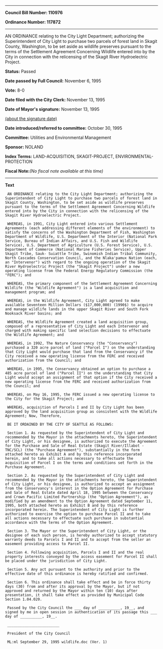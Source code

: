 

********

**Council Bill Number: 110976**
   
**Ordinance Number: 117872**
********

 AN ORDINANCE relating to the City Light Department; authorizing the Superintendent of City Light to purchase two parcels of forest land in Skagit County, Washington, to be set aside as wildlife preserves pursuant to the terms of the Settlement Agreement Concerning Wildlife entered into by the City in connection with the relicensing of the Skagit River Hydroelectric Project.

**Status:** Passed
   
**Date passed by Full Council:** November 6, 1995
   
**Vote:** 8-0
   
**Date filed with the City Clerk:** November 13, 1995
   
**Date of Mayor's signature:** November 13, 1995
   
[(about the signature date)](/~public/approvaldate.htm)
   
   
   
**Date introduced/referred to committee:** October 30, 1995
   
**Committee:** Utilities and Environmental Management
   
**Sponsor:** NOLAND
   
   
**Index Terms:** LAND-ACQUISITION, SKAGIT-PROJECT, ENVIRONMENTAL-PROTECTION

**Fiscal Note:**_(No fiscal note available at this time)_

********

**Text**
   
```
 AN ORDINANCE relating to the City Light Department; authorizing the Superintendent of City Light to purchase two parcels of forest land in Skagit County, Washington, to be set aside as wildlife preserves pursuant to the terms of the Settlement Agreement Concerning Wildlife entered into by the City in connection with the relicensing of the Skagit River Hydroelectric Project.

 WHEREAS, in 1991, City Light entered into various Settlement Agreements (each addressing different elements of the environment) to satisfy the concerns of the Washington Department of Fish, Washington Department of Wildlife, U.S. Department of the Interior (National Park Service, Bureau of Indian Affairs, and U.S. Fish and Wildlife Service), U.S. Department of Agriculture (U.S. Forest Service), U.S. Department of Commerce (National Marine Fisheries Service), Upper Skagit Tribe, Sauk- Suiattle Tribe, Swinomish Indian Tribal Community, North Cascades Conservation Council, and the Nlaka'pamux Nation (each, an "Intervenor") with regard to the ongoing operation of the Skagit River Hydroelectric Project (the "Skagit Project") under a new operating license from the Federal Energy Regulatory Commission (the "FERC"); and

 WHEREAS, the primary component of the Settlement Agreement Concerning Wildlife (the "Wildlife Agreement") is a land acquisition and management program; and

 WHEREAS, in the Wildlife Agreement, City Light agreed to make available Seventeen Million Dollars ($17,000,000) (1990$) to acquire and manage wildlife lands in the upper Skagit River and South Fork Nooksack River basins; and

 WHEREAS, the Wildlife Agreement created a land acquisition group, composed of a representative of City Light and each Intervenor and charged with making specific land selection decisions to effectuate the Wildlife Agreement; and

 WHEREAS, in 1992, The Nature Conservancy (the "Conservancy") purchased a 320 acre parcel of land ("Parcel I") on the understanding that City Light would purchase that land from the Conservancy if the City received a new operating license from the FERC and received authorization from the Council; and

 WHEREAS, in 1995, the Conservancy obtained an option to purchase a 485 acre parcel of land ("Parcel II") on the understanding that City Light would accept an assignment of that option if the City received a new operating license from the FERC and received authorization from the Council; and

 WHEREAS, on May 16, 1995, the FERC issued a new operating license to the City for the Skagit Project; and

 WHEREAS, acquisition of Parcels I and II by City Light has been approved by the land acquisition group as consistent with the Wildlife Agreement; Now, Therefore,

 BE IT ORDAINED BY THE CITY OF SEATTLE AS FOLLOWS:

 Section 1. As requested by the Superintendent of City Light and recommended by the Mayor in the attachments hereto, the Superintendent of City Light, or his designee, is authorized to execute the Agreement for the Purchase and Sale of Real Estate (Skagit River/Illabot - TNC/SCL) (the "Purchase Agreement"), substantially in the form attached hereto as Exhibit A and by this reference incorporated herein, and to take all actions necessary to effectuate the acquisition of Parcel I on the terms and conditions set forth in the Purchase Agreement.

 Section 2. As requested by the Superintendent of City Light and recommended by the Mayor in the attachments hereto, the Superintendent of City Light, or his designee, is authorized to accept an assignment from the Conservancy's interest in the Option Agreement for Purchase and Sale of Real Estate dated April 18, 1995 between the Conservancy and Crown Pacific Limited Partnership (the "Option Agreement"), as modified by an amendment to the Option Agreement dated September 11, 1995, both attached hereto as Exhibit B and by this reference incorporated herein. The Superintendent of City Light is further authorized to exercise the option to purchase Parcel II and to take all actions necessary to effectuate such purchase in substantial accordance with the terms of the Option Agreement.

 Section 3. The Mayor or the Superintendent of City Light, or the designee of each such person, is hereby authorized to accept statutory warranty deeds to Parcels I and II and to accept from the seller an easement providing access to Parcel II.

 Section 4. Following acquisition, Parcels I and II and the real property interests conveyed by the access easement for Parcel II shall be placed under the jurisdiction of City Light.

 Section 5. Any act pursuant to the authority and prior to the effective date of this ordinance is hereby ratified and confirmed.

 Section 6. This ordinance shall take effect and be in force thirty days (30) from and after its approval by the Mayor, but if not approved and returned by the Mayor within ten (10) days after presentation, it shall take effect as provided by Municipal Code Section 1.04.020.

 Passed by the City Council the ___ day of __________, 19__, and signed by me in open session in authentication of its passage this ___ day of __________, 19__.

 ________________________

 President of the City Council

 ML:ml September 29, 1995 wildlife.doc (Ver. 1)

```
